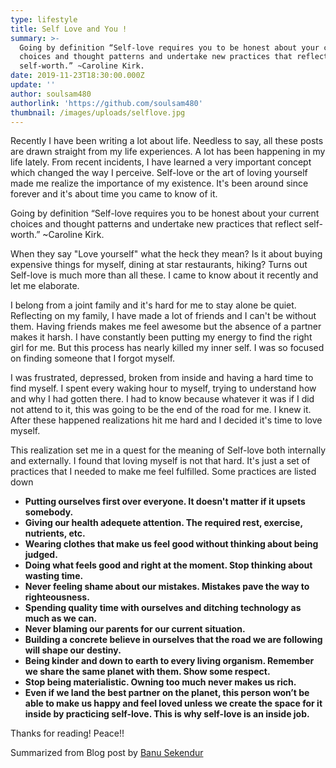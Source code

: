 ```yaml
---
type: lifestyle
title: Self Love and You !
summary: >-
  Going by definition “Self-love requires you to be honest about your current
  choices and thought patterns and undertake new practices that reflect
  self-worth.” ~Caroline Kirk.
date: 2019-11-23T18:30:00.000Z
update: ''
author: soulsam480
authorlink: 'https://github.com/soulsam480'
thumbnail: /images/uploads/selflove.jpg
---
```

Recently I have been writing a lot about life. Needless to say, all these posts are drawn straight from my life experiences. A lot has been happening in my life lately. From recent incidents, I have learned a very important concept which changed the way I perceive. Self-love or the art of loving yourself made me realize the importance of my existence. It's been around since forever and it's about time you came to know of it.

Going by definition “Self-love requires you to be honest about your current choices and thought patterns and undertake new practices that reflect self-worth.” ~Caroline Kirk.

When they say "Love yourself" what the heck they mean? Is it about buying expensive things for myself, dining at star restaurants, hiking? Turns out Self-love is much more than all these. I came to know about it recently and let me elaborate.

I belong from a joint family and it's hard for me to stay alone be quiet. Reflecting on my family, I have made a lot of friends and I can't be without them. Having friends makes me feel awesome but the absence of a partner makes it harsh. I have constantly been putting my energy to find the right girl for me. But this process has nearly killed my inner self. I was so focused on finding someone that I forgot myself.

I was frustrated, depressed, broken from inside and having a hard time to find myself. I spent every waking hour to myself, trying to understand how and why I had gotten there. I had to know because whatever it was if I did not attend to it, this was going to be the end of the road for me. I knew it. After these happened realizations hit me hard and I decided it's time to love myself.

This realization set me in a quest for the meaning of Self-love both internally and externally. I found that loving myself is not that hard. It's just a set of practices that I needed to make me feel fulfilled. Some practices are listed down

* **Putting ourselves first over everyone. It doesn't matter if it upsets somebody.**
* **Giving our health adequete attention. The required rest, exercise, nutrients, etc.**
* **Wearing clothes that make us feel good without thinking about being judged.**
* **Doing what feels good and right at the moment. Stop thinking about wasting time.**
* **Never feeling shame about our mistakes. Mistakes pave the way to righteousness.**
* **Spending quality time with ourselves and ditching technology as much as we can.**
* **Never blaming our parents for our current situation.**
* **Building a concrete believe in ourselves that the road we are following will shape our destiny.**
* **Being kinder and down to earth to every living organism. Remember we share the same planet with them. Show some respect.**
* **Stop being materialistic. Owning too much never makes us rich.**
* **Even if we land the best partner on the planet, this person won’t be able to make us happy and feel loved unless we create the space for it inside by practicing self-love. This is why self-love is an inside job.**

Thanks for reading! Peace!!

Summarized from Blog post by [Banu Sekendur](https://tinybuddha.com/blog/what-self-love-means-20-ways-be-good-to-yourself/)
